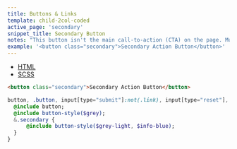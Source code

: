 ```yaml
---
title: Buttons & Links
template: child-2col-coded
active_page: 'secondary'
snippet_title: Secondary Button
notes: "This button isn't the main call-to-action (CTA) on the page. Multiple instances may appear on the same page."
example: '<button class="secondary">Secondary Action Button</button>'
---
```


* [HTML](0)
* [SCSS](1)

```html
<button class="secondary">Secondary Action Button</button>
```
```sass
button, .button, input[type="submit"]:not(.link), input[type="reset"], input[type="button"] {
  @include button;
  @include button-style($grey);
  &.secondary {
      @include button-style($grey-light, $info-blue);
  }
}
```
